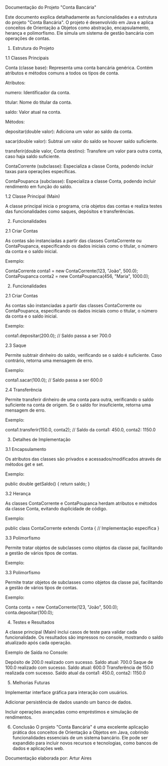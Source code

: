 Documentação do Projeto "Conta Bancária"

Este documento explica detalhadamente as funcionalidades e a estrutura do projeto "Conta Bancária". O projeto é desenvolvido em Java e aplica conceitos de Orientação a Objetos como abstração, encapsulamento, herança e polimorfismo. Ele simula um sistema de gestão bancária com operações de contas.

1. Estrutura do Projeto

1.1 Classes Principais

Conta (classe base):
Representa uma conta bancária genérica. Contém atributos e métodos comuns a todos os tipos de conta.

Atributos:

numero: Identificador da conta.

titular: Nome do titular da conta.

saldo: Valor atual na conta.

Métodos:

depositar(double valor): Adiciona um valor ao saldo da conta.

sacar(double valor): Subtrai um valor do saldo se houver saldo suficiente.

transferir(double valor, Conta destino): Transfere um valor para outra conta, caso haja saldo suficiente.

ContaCorrente (subclasse):
Especializa a classe Conta, podendo incluir taxas para operações específicas.

ContaPoupanca (subclasse):
Especializa a classe Conta, podendo incluir rendimento em função do saldo.

1.2 Classe Principal (Main)

A classe principal inicia o programa, cria objetos das contas e realiza testes das funcionalidades como saques, depósitos e transferências.

2. Funcionalidades

2.1 Criar Contas

As contas são instanciadas a partir das classes ContaCorrente ou ContaPoupanca, especificando os dados iniciais como o titular, o número da conta e o saldo inicial.

Exemplo:

ContaCorrente conta1 = new ContaCorrente(123, "João", 500.0);
ContaPoupanca conta2 = new ContaPoupanca(456, "Maria", 1000.0);

2. Funcionalidades

2.1 Criar Contas

As contas são instanciadas a partir das classes ContaCorrente ou ContaPoupanca, especificando os dados iniciais como o titular, o número da conta e o saldo inicial.

Exemplo:

conta1.depositar(200.0); // Saldo passa a ser 700.0

2.3 Saque

Permite subtrair dinheiro do saldo, verificando se o saldo é suficiente. Caso contrário, retorna uma mensagem de erro.

Exemplo:

conta1.sacar(100.0); // Saldo passa a ser 600.0

2.4 Transferência

Permite transferir dinheiro de uma conta para outra, verificando o saldo suficiente na conta de origem. Se o saldo for insuficiente, retorna uma mensagem de erro.

Exemplo:

conta1.transferir(150.0, conta2); // Saldo da conta1: 450.0, conta2: 1150.0

3. Detalhes de Implementação

3.1 Encapsulamento

Os atributos das classes são privados e acessados/modificados através de métodos get e set.

Exemplo:

public double getSaldo() {
    return saldo;
}


3.2 Herança

As classes ContaCorrente e ContaPoupanca herdam atributos e métodos da classe Conta, evitando duplicidade de código.

Exemplo:

public class ContaCorrente extends Conta {
    // Implementação específica
}

3.3 Polimorfismo

Permite tratar objetos de subclasses como objetos da classe pai, facilitando a gestão de vários tipos de contas.

Exemplo:

3.3 Polimorfismo

Permite tratar objetos de subclasses como objetos da classe pai, facilitando a gestão de vários tipos de contas.

Exemplo:

Conta conta = new ContaCorrente(123, "João", 500.0);
conta.depositar(100.0);

4. Testes e Resultados

A classe principal (Main) inclui casos de teste para validar cada funcionalidade. Os resultados são impressos no console, mostrando o saldo atualizado após cada operação.

Exemplo de Saída no Console:

Depósito de 200.0 realizado com sucesso. Saldo atual: 700.0
Saque de 100.0 realizado com sucesso. Saldo atual: 600.0
Transferência de 150.0 realizada com sucesso. Saldo atual da conta1: 450.0, conta2: 1150.0

5. Melhorias Futuras

Implementar interface gráfica para interação com usuários.

Adicionar persistência de dados usando um banco de dados.

Incluir operações avançadas como empréstimos e simulação de rendimentos.

6. Conclusão
O projeto "Conta Bancária" é uma excelente aplicação prática dos conceitos de Orientação a Objetos em Java, cobrindo funcionalidades essenciais de um sistema bancário. Ele pode ser expandido para incluir novos recursos e tecnologias, como bancos de dados e aplicações web.

Documentação elaborada por: Artur Aires



   
